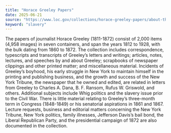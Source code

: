 ```yaml
---
title: "Horace Greeley Papers"
date: 2025-06-21
source: "https://www.loc.gov/collections/horace-greeley-papers/about-this-collection/"
keyword: "slavery"
---
```


The papers of journalist Horace Greeley (1811-1872) consist of 2,000 items (4,958 images) in seven containers, and span the years 1812 to 1928, with the bulk dating from 1860 to 1872. The collection includes correspondence, typescripts and transcripts of Greeley&rsquo;s letters and writings; articles, notes, lectures, and speeches by and about Greeley; scrapbooks of newspaper clippings and other printed matter; and miscellaneous material. Incidents of Greeley&rsquo;s boyhood, his early struggle in New York to maintain himself in the printing and publishing business, and the growth and success of the New York Tribune, the newspaper that he owned and edited, are related in letters from Greeley to Charles A. Dana, B. F. Ransom, Rufus W. Griswold, and others. Additional subjects include Whig politics and the slavery issue prior to the Civil War. There is little material relating to Greeley&rsquo;s three-month term in Congress (1848-1849) or his senatorial aspirations in 1861 and 1867. Lecture requests, business and editorial matters concerning the New York Tribune, New York politics, family illnesses, Jefferson Davis&rsquo;s bail bond, the Liberal Republican Party, and the presidential campaign of 1872 are also documented in the collection.

